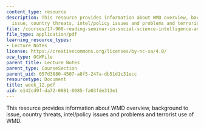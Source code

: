 ```yaml
---
content_type: resource
description: This resource provides information about WMD overview, background to
  issue, country threats, intel/policy issues and problems and terrorist use of WMD.
file: /courses/17-908-reading-seminar-in-social-science-intelligence-and-national-security-fall-2005/e142cd9fda7200810085fa03fde313e1_week_12.pdf
file_type: application/pdf
learning_resource_types:
- Lecture Notes
license: https://creativecommons.org/licenses/by-nc-sa/4.0/
ocw_type: OCWFile
parent_title: Lecture Notes
parent_type: CourseSection
parent_uid: 057d3880-4507-a8f5-247a-db51d1c31ecc
resourcetype: Document
title: week_12.pdf
uid: e142cd9f-da72-0081-0085-fa03fde313e1
---
```

This resource provides information about WMD overview, background to issue, country threats, intel/policy issues and problems and terrorist use of WMD.
